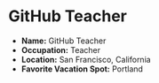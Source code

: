# GitHub Teacher

- **Name:** GitHub Teacher
- **Occupation:** Teacher
- **Location:** San Francisco, California
- **Favorite Vacation Spot:** Portland
